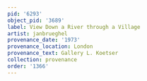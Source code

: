 ```yaml
---
pid: '6293'
object_pid: '3689'
label: View Down a River through a Village
artist: janbrueghel
provenance_date: '1973'
provenance_location: London
provenance_text: Gallery L. Koetser
collection: provenance
order: '1366'
---
```

